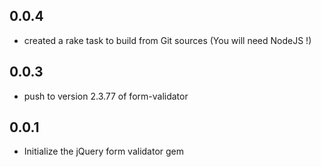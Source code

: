 ## 0.0.4

* created a rake task to build from Git sources (You will need NodeJS !)

## 0.0.3

* push to version 2.3.77 of form-validator

## 0.0.1

* Initialize the jQuery form validator gem
